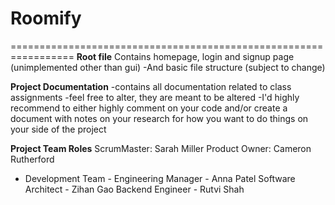 # Roomify

=================================================================
**Root file**
Contains homepage, login and signup page (unimplemented other than gui)
-And basic file structure (subject to change)

**Project Documentation**
-contains all documentation related to class assignments
-feel free to alter, they are meant to be altered
-I'd highly recommend to either highly comment on your code and/or create a document 
with notes on your research for how you want to do things on your side of the project

**Project Team Roles**
ScrumMaster: Sarah Miller
Product Owner: Cameron Rutherford
- Development Team -
Engineering Manager - Anna Patel
Software Architect - Zihan Gao
Backend Engineer - Rutvi Shah
